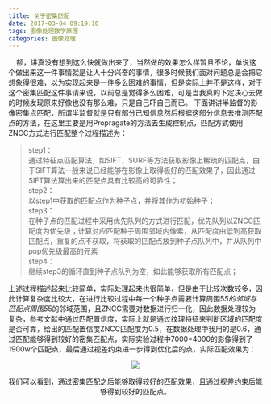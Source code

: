 ```yaml
---
title: 关于密集匹配
date: 2017-03-04 09:19:10
tags: 图像处理数学原理
categories: 图像处理
---
```

&nbsp;&nbsp;&nbsp;&nbsp;额，讲真没有想到这么快就做出来了，当然做的效果怎么样暂且不论，单说这个做出来这一件事情就是让人十分兴奋的事情，很多时候我们面对问题总是会把它想象得很难，以为实现起来是一件多么困难的事情，但是实际上并不是这样，对于这个密集匹配这件事请来说，以前总是觉得多么困难，可是当我真的下定决心去做的时候发现原来好像也没有那么难，只是自己吓自己而已。
下面讲讲半监督的影像密集点匹配，所谓半监督就是只有部分已知信息然后根据这部分信息去推测匹配点的方法，在这里主要是用Propragate的方法去生成控制点，匹配方式使用ZNCC方式进行匹配整个过程描述为：
> step1：  
通过特征点匹配算法，如SIFT，SURF等方法获取影像上稀疏的匹配点，由于SIFT算法一般来说已经能够在影像上取得极好的匹配效果了，因此通过SIFT算法算出来的匹配点具有比较高的可靠性；  
step2：  
以step1中获取的匹配点作为种子点，并将其作为初始种子；  
step3：  
在种子点的匹配过程中采用优先队列的方式进行匹配，优先队列以ZNCC匹配度为优先级；计算对应匹配种子周围邻域内像素，从匹配度由低到高获取匹配点，重复的点不获取，将获取的匹配点放到种子点队列中，并从队列中pop优先级最高的元素  
step4：  
继续step3的循环直到种子点队列为空，如此能够获取所有匹配点；

上述过程描述起来比较简单，实际处理起来也很简单，但是由于比较次数较多，因此计算复杂度比较大，在进行比较过程中每一个种子点需要计算周围5*5的邻域与匹配点周围5*5的邻域范围，且ZNCC需要对数据进行归一化，因此数据处理较为复杂，参考文献中通过匹配置信度，实际上就是通过纹理特征来判断区域的匹配度是否可靠，给出的匹配置信度ZNCC匹配度为0.5，在数据处理中我用的是0.6，通过匹配能够得到较好的密集匹配点，实际实验过程中7000*4000的影像得到了1900w个匹配点，最后通过视差约束进一步得到优化后的点，实际匹配效果为：
<center><img src="https://thumbnail0.baidupcs.com/thumbnail/279f04288175bc70df966cf3c7e32841?fid=957463379-250528-698933960867533&time=1488614400&rt=sh&sign=FDTAER-DCb740ccc5511e5e8fedcff06b081203-a%2FkIP1n382tLf4LFnKkvp9gLhMg%3D&expires=8h&chkv=0&chkbd=0&chkpc=&dp-logid=1453880946572320894&dp-callid=0&size=c710_u400&quality=100">

我们可以看到，通过密集匹配之后能够取得较好的匹配效果，且通过视差约束后能够得到较好的匹配点。
